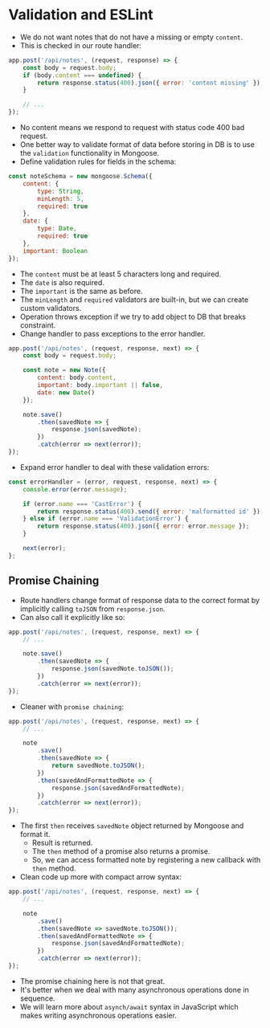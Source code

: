 # Validation and ESLint
- We do not want notes that do not have a missing or empty `content`.
- This is checked in our route handler:
```javascript
app.post('/api/notes', (request, response) => {
    const body = request.body;
    if (body.content === undefined) {
        return response.status(400).json({ error: 'content missing' });
    }

    // ...
});
```
- No content means we respond to request with status code 400 bad request.
- One better way to validate format of data before storing in DB is to use the `validation` functionality in Mongoose.
- Define validation rules for fields in the schema:
```javascript
const noteSchema = new mongoose.Schema({
    content: {
        type: String,
        minLength: 5,
        required: true
    },
    date: {
        type: Date,
        required: true
    },
    important: Boolean
});
```
- The `content` must be at least 5 characters long and required.
- The `date` is also required.
- The `important` is the same as before.
- The `minLength` and `required` validators are built-in, but we can create custom validators.
- Operation throws exception if we try to add object to DB that breaks constraint.
- Change handler to pass exceptions to the error handler.
```javascript
app.post('/api/notes', (request, response, next) => {
    const body = request.body;

    const note = new Note({
        content: body.content,
        important: body.important || false,
        date: new Date()
    });

    note.save()
        .then(savedNote => {
            response.json(savedNote);
        })
        .catch(error => next(error));
});
```
- Expand error handler to deal with these validation errors:
```javascript
const errorHandler = (error, request, response, next) => {
    console.error(error.message);

    if (error.name === 'CastError') {
        return response.status(400).send({ error: 'malformatted id' });
    } else if (error.name === 'ValidationError') {
        return response.status(400).json({ error: error.message });
    }

    next(error);
};
```

## Promise Chaining
- Route handlers change format of response data to the correct format by implicitly calling `toJSON` from `response.json`.
- Can also call it explicitly like so:
```javascript
app.post('/api/notes', (request, response, next) => {
    // ...

    note.save()
        .then(savedNote => {
            response.json(savedNote.toJSON());
        })
        .catch(error => next(error));
});
```
- Cleaner with `promise chaining`:
```javascript
app.post('/api/notes', (request, response, next) => {
    // ...

    note
        .save()
        .then(savedNote => {
            return savedNote.toJSON();
        })
        .then(savedAndFormattedNote => {
            response.json(savedAndFormattedNote);
        })
        .catch(error => next(error));
});
```
- The first `then` receives `savedNote` object returned by Mongoose and format it.
    - Result is returned.
    - The `then` method of a promise also returns a promise.
    - So, we can access formatted note by registering a new callback with `then` method.
- Clean code up more with compact arrow syntax:
```javascript
app.post('/api/notes', (request, response, next) => {
    // ...

    note
        .save()
        .then(savedNote => savedNote.toJSON());
        .then(savedAndFormattedNote => {
            response.json(savedAndFormattedNote);
        })
        .catch(error => next(error));
});
```
- The promise chaining here is not that great.
- It's better when we deal with many asynchronous operations done in sequence.
- We will learn more about `asynch/await` syntax in JavaScript which makes writing asynchronous operations easier.

